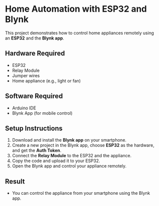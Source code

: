 # Home Automation with ESP32 and Blynk

This project demonstrates how to control home appliances remotely using an **ESP32** and the **Blynk app**.

## Hardware Required
- ESP32
- Relay Module
- Jumper wires
- Home appliance (e.g., light or fan)

## Software Required
- Arduino IDE
- Blynk App (for mobile control)

## Setup Instructions
1. Download and install the **Blynk app** on your smartphone.
2. Create a new project in the Blynk app, choose **ESP32** as the hardware, and get the **Auth Token**.
3. Connect the **Relay Module** to the ESP32 and the appliance.
4. Copy the code and upload it to your ESP32.
5. Open the Blynk app and control your appliance remotely.

## Result
- You can control the appliance from your smartphone using the Blynk app.
